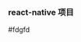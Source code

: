 
### react-native 项目
<!-- <p align="center"><img src="https://github.com/yy9306/rn-app/blob/master/rn-img/15144758095a4511211348f.png" /></p>
<p align="center"><img src="https://github.com/yy9306/rn-app/blob/master/rn-img/15144758745a4511621eaa0.jpg" /></p>
<p align="center"><img src="https://github.com/yy9306/rn-app/blob/master/rn-img/15144759415a4511a5a8084.png" /></p>
<p align="center"><img src="https://github.com/yy9306/rn-app/blob/master/rn-img/15144759925a4511d8b3716.png" /></p> -->

#fdgfd
